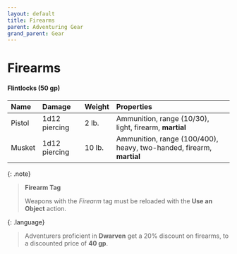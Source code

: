 ```yaml
---
layout: default
title: Firearms
parent: Adventuring Gear
grand_parent: Gear
---
```


# Firearms

#### Flintlocks (50 gp)

| Name   | Damage        | Weight | Properties                                                           |
| :----- | :------------ | :----- | :------------------------------------------------------------------- |
| Pistol | 1d12 piercing | 2 lb.  | Ammunition, range (10/30), light, firearm, **martial**               |
| Musket | 1d12 piercing | 10 lb. | Ammunition, range (100/400), heavy, two-handed, firearm, **martial** |

{: .note}
> **Firearm Tag**
>
> Weapons with the _Firearm_ tag must be reloaded with the **Use an Object** action.

{: .language}
> Adventurers proficient in **Dwarven** get a 20% discount on firearms, to a discounted price of **40 gp**.